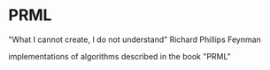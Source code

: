 # PRML

"What I cannot create, I do not understand"
Richard Phillips Feynman

implementations of algorithms described in the book "PRML"
